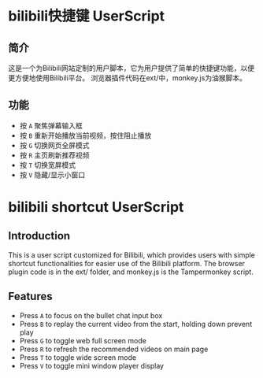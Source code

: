 # bilibili快捷键 UserScript
## 简介
这是一个为Bilibili网站定制的用户脚本，它为用户提供了简单的快捷键功能，以便更方便地使用Bilibili平台。
浏览器插件代码在ext/中，monkey.js为油猴脚本。
## 功能
- 按 `A` 聚焦弹幕输入框
- 按 `B` 重新开始播放当前视频，按住阻止播放
- 按 `G` 切换网页全屏模式
- 按 `R` 主页刷新推荐视频
- 按 `T` 切换宽屏模式
- 按 `V` 隐藏/显示小窗口

# bilibili shortcut UserScript
## Introduction
This is a user script customized for Bilibili, which provides users with simple shortcut functionalities for easier use of the Bilibili platform.
The browser plugin code is in the ext/ folder, and monkey.js is the Tampermonkey script.
## Features
- Press `A` to focus on the bullet chat input box
- Press `B` to replay the current video from the start, holding down prevent play
- Press `G` to toggle web full screen mode
- Press `R` to refresh the recommended videos on main page
- Press `T` to toggle wide screen mode
- Press `V` to toggle mini window player display
